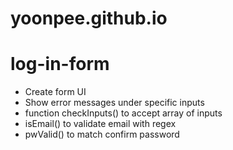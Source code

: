 # yoonpee.github.io

# log-in-form

* Create form UI
* Show error messages under specific inputs
* function checkInputs() to accept array of inputs
* isEmail() to validate email with regex
* pwValid() to match confirm password
